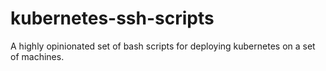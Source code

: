 # kubernetes-ssh-scripts
A highly opinionated set of bash scripts for deploying kubernetes on a set of machines.
